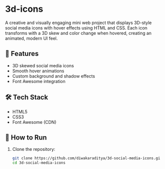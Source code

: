 # 3d-icons
A creative and visually engaging mini web project that displays 3D-style social media icons with hover effects using HTML and CSS. Each icon transforms with a 3D skew and color change when hovered, creating an animated, modern UI feel.

## 🎨 Features

- 3D skewed social media icons
- Smooth hover animations
- Custom background and shadow effects
- Font Awesome integration

## 🛠️ Tech Stack

- HTML5
- CSS3
- Font Awesome (CDN)

## 🚀 How to Run

1. Clone the repository:
   ```bash
   git clone https://github.com/diwakaraditya/3d-social-media-icons.git
   cd 3d-social-media-icons
